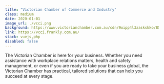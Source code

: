```yaml
---
title: "Victorian Chamber of Commerce and Industry"
class: medium
date: 2020-01-01
image_url: ./vcci.png
background: https://www.victorianchamber.com.au/cdn/9oipp4l3aaskskko/850
link: https://vcci.frankly.com.au/
stack: vuejs,php
disabled: false
---
```


The Victorian Chamber is here for your business.
Whether you need assistance with workplace relations matters, health and safety management, or even if you are ready to take your business global, the Victorian Chamber has practical, tailored solutions that can help you succeed at every stage.
